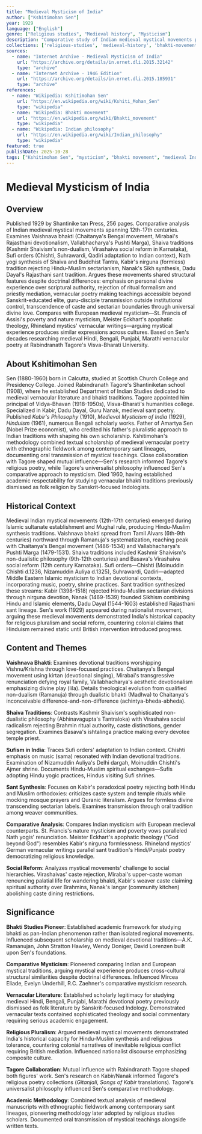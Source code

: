 ```yaml
---
title: "Medieval Mysticism of India"
author: ["Kshitimohan Sen"]
year: 1929
language: ["English"]
genre: ["Religious studies", "Medieval history", "Mysticism"]
description: "Comparative study of Indian medieval mystical movements published 1929. Examines bhakti traditions across regions—Vaishnava (Chaitanya, Mirabai), Shaiva (Kashmir Shaivism, Virashaiva), Sufi (Chishti, Suhrawardi orders), Nath yogis, Kabir's nirguna tradition. Argues these movements shared common features despite doctrinal differences: rejection of ritual formalism, emphasis on direct divine experience, vernacular poetry over Sanskrit texts, guru-disciple transmission, transcendence of caste/sectarian boundaries. Compares with European medieval mysticism (St. Francis, Meister Eckhart, Rhineland mystics). Based on Sen's decades studying Kabir, Dadu Dayal, Nanak at Visva-Bharati. Influenced by Rabindranath Tagore's universalist religious philosophy. Pioneered academic study of bhakti as pan-Indian phenomenon rather than isolated regional movements."
collections: ['religious-studies', 'medieval-history', 'bhakti-movement', 'mysticism']
sources:
  - name: "Internet Archive - Medieval Mysticism of India"
    url: "https://archive.org/details/in.ernet.dli.2015.32142"
    type: "archive"
  - name: "Internet Archive - 1946 Edition"
    url: "https://archive.org/details/in.ernet.dli.2015.185931"
    type: "archive"
references:
  - name: "Wikipedia: Kshitimohan Sen"
    url: "https://en.wikipedia.org/wiki/Kshiti_Mohan_Sen"
    type: "wikipedia"
  - name: "Wikipedia: Bhakti movement"
    url: "https://en.wikipedia.org/wiki/Bhakti_movement"
    type: "wikipedia"
  - name: "Wikipedia: Indian philosophy"
    url: "https://en.wikipedia.org/wiki/Indian_philosophy"
    type: "wikipedia"
featured: true
publishDate: 2025-10-28
tags: ["Kshitimohan Sen", "mysticism", "bhakti movement", "medieval India", "religious studies", "Kabir", "Sufism"]
---
```


# Medieval Mysticism of India

## Overview

Published 1929 by Shantinike tan Press, 256 pages. Comparative analysis of Indian medieval mystical movements spanning 12th-17th centuries. Examines Vaishnava bhakti (Chaitanya's Bengal movement, Mirabai's Rajasthani devotionalism, Vallabhacharya's Pushti Marga), Shaiva traditions (Kashmir Shaivism's non-dualism, Virashaiva social reform in Karnataka), Sufi orders (Chishti, Suhrawardi, Qadiri adaptation to Indian context), Nath yogi synthesis of Shaiva and Buddhist Tantra, Kabir's nirguna (formless) tradition rejecting Hindu-Muslim sectarianism, Nanak's Sikh synthesis, Dadu Dayal's Rajasthani sant tradition. Argues these movements shared structural features despite doctrinal differences: emphasis on personal divine experience over scriptural authority, rejection of ritual formalism and priestly mediation, vernacular poetry making teachings accessible beyond Sanskrit-educated elite, guru-disciple transmission outside institutional control, transcendence of caste and sectarian boundaries through universal divine love. Compares with European medieval mysticism—St. Francis of Assisi's poverty and nature mysticism, Meister Eckhart's apophatic theology, Rhineland mystics' vernacular writings—arguing mystical experience produces similar expressions across cultures. Based on Sen's decades researching medieval Hindi, Bengali, Punjabi, Marathi vernacular poetry at Rabindranath Tagore's Visva-Bharati University.

## About Kshitimohan Sen

Sen (1880-1960) born in Calcutta, studied at Scottish Church College and Presidency College. Joined Rabindranath Tagore's Shantiniketan school (1908), where he established Department of Indian Studies dedicated to medieval vernacular literature and bhakti traditions. Tagore appointed him principal of Vidya-Bhavan (1918-1950s), Visva-Bharati's humanities college. Specialized in Kabir, Dadu Dayal, Guru Nanak, medieval sant poetry. Published *Kabir's Philosophy* (1910), *Medieval Mysticism of India* (1929), *Hinduism* (1961), numerous Bengali scholarly works. Father of Amartya Sen (Nobel Prize economist), who credited his father's pluralistic approach to Indian traditions with shaping his own scholarship. Kshitimohan's methodology combined textual scholarship of medieval vernacular poetry with ethnographic fieldwork among contemporary sant lineages, documenting oral transmission of mystical teachings. Close collaboration with Tagore shaped mutual influence—Sen's research informed Tagore's religious poetry, while Tagore's universalist philosophy influenced Sen's comparative approach to mysticism. Died 1960, having established academic respectability for studying vernacular bhakti traditions previously dismissed as folk religion by Sanskrit-focused Indologists.

## Historical Context

Medieval Indian mystical movements (12th-17th centuries) emerged during Islamic sultanate establishment and Mughal rule, producing Hindu-Muslim synthesis traditions. Vaishnava bhakti spread from Tamil Alvars (6th-9th centuries) northward through Ramanuja's systematization, reaching peak with Chaitanya's Bengal movement (1486-1534) and Vallabhacharya's Pushti Marga (1479-1531). Shaiva traditions included Kashmir Shaivism's non-dualistic philosophy (9th-12th centuries) and Basava's Virashaiva social reform (12th century Karnataka). Sufi orders—Chishti (Moinuddin Chishti d.1236, Nizamuddin Auliya d.1325), Suhrawardi, Qadiri—adapted Middle Eastern Islamic mysticism to Indian devotional contexts, incorporating music, poetry, shrine practices. Sant tradition synthesized these streams: Kabir (1398-1518) rejected Hindu-Muslim sectarian divisions through nirguna devotion, Nanak (1469-1539) founded Sikhism combining Hindu and Islamic elements, Dadu Dayal (1544-1603) established Rajasthani sant lineage. Sen's work (1929) appeared during nationalist movement, arguing these medieval movements demonstrated India's historical capacity for religious pluralism and social reform, countering colonial claims that Hinduism remained static until British intervention introduced progress.

## Content and Themes

**Vaishnava Bhakti**: Examines devotional traditions worshipping Vishnu/Krishna through love-focused practices. Chaitanya's Bengal movement using kirtan (devotional singing), Mirabai's transgressive renunciation defying royal family, Vallabhacharya's aesthetic devotionalism emphasizing divine play (lila). Details theological evolution from qualified non-dualism (Ramanuja) through dualistic bhakti (Madhva) to Chaitanya's inconceivable difference-and-non-difference (achintya-bheda-abheda).

**Shaiva Traditions**: Contrasts Kashmir Shaivism's sophisticated non-dualistic philosophy (Abhinavagupta's Tantraloka) with Virashaiva social radicalism rejecting Brahmin ritual authority, caste distinctions, gender segregation. Examines Basava's ishtalinga practice making every devotee temple priest.

**Sufism in India**: Traces Sufi orders' adaptation to Indian context. Chishti emphasis on music (sama) resonated with Indian devotional traditions. Examination of Nizamuddin Auliya's Delhi dargah, Moinuddin Chishti's Ajmer shrine. Documents Hindu-Muslim spiritual exchanges—Sufis adopting Hindu yogic practices, Hindus visiting Sufi shrines.

**Sant Synthesis**: Focuses on Kabir's paradoxical poetry rejecting both Hindu and Muslim orthodoxies: criticizes caste system and temple rituals while mocking mosque prayers and Quranic literalism. Argues for formless divine transcending sectarian labels. Examines transmission through oral tradition among weaver communities.

**Comparative Analysis**: Compares Indian mysticism with European medieval counterparts. St. Francis's nature mysticism and poverty vows paralleled Nath yogis' renunciation. Meister Eckhart's apophatic theology ("God beyond God") resembles Kabir's nirguna formlessness. Rhineland mystics' German vernacular writings parallel sant tradition's Hindi/Punjabi poetry democratizing religious knowledge.

**Social Reform**: Analyzes mystical movements' challenge to social hierarchies. Virashaivas' caste rejection, Mirabai's upper-caste woman renouncing palatial life for wandering bhakti, Kabir's weaver caste claiming spiritual authority over Brahmins, Nanak's langar (community kitchen) abolishing caste dining restrictions.

## Significance

**Bhakti Studies Pioneer**: Established academic framework for studying bhakti as pan-Indian phenomenon rather than isolated regional movements. Influenced subsequent scholarship on medieval devotional traditions—A.K. Ramanujan, John Stratton Hawley, Wendy Doniger, David Lorenzen built upon Sen's foundations.

**Comparative Mysticism**: Pioneered comparing Indian and European mystical traditions, arguing mystical experience produces cross-cultural structural similarities despite doctrinal differences. Influenced Mircea Eliade, Evelyn Underhill, R.C. Zaehner's comparative mysticism research.

**Vernacular Literature**: Established scholarly legitimacy for studying medieval Hindi, Bengali, Punjabi, Marathi devotional poetry previously dismissed as folk literature by Sanskrit-focused Indology. Demonstrated vernacular texts contained sophisticated theology and social commentary requiring serious academic engagement.

**Religious Pluralism**: Argued medieval mystical movements demonstrated India's historical capacity for Hindu-Muslim synthesis and religious tolerance, countering colonial narratives of inevitable religious conflict requiring British mediation. Influenced nationalist discourse emphasizing composite culture.

**Tagore Collaboration**: Mutual influence with Rabindranath Tagore shaped both figures' work. Sen's research on Kabir/Nanak informed Tagore's religious poetry collections (*Gitanjali*, *Songs of Kabir* translations). Tagore's universalist philosophy influenced Sen's comparative methodology.

**Academic Methodology**: Combined textual analysis of medieval manuscripts with ethnographic fieldwork among contemporary sant lineages, pioneering methodology later adopted by religious studies scholars. Documented oral transmission of mystical teachings alongside written texts.

